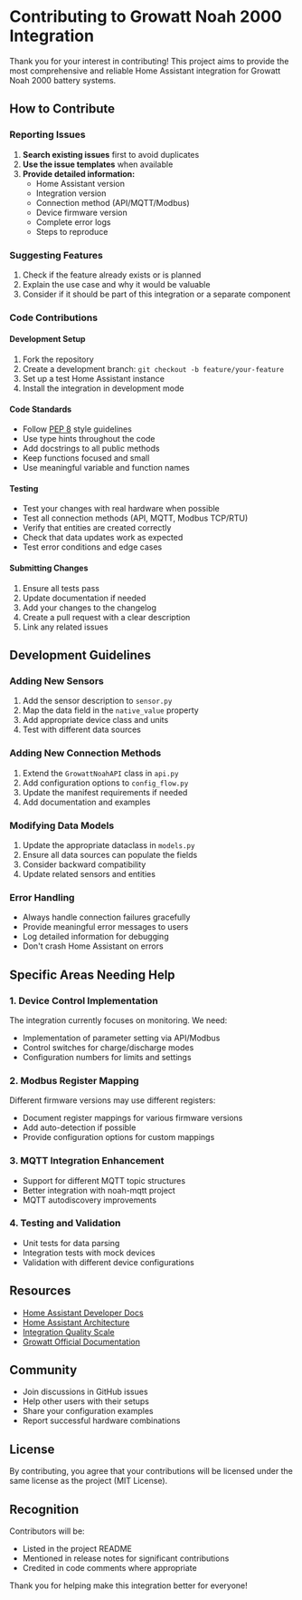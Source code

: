 # Contributing to Growatt Noah 2000 Integration

Thank you for your interest in contributing! This project aims to provide the most comprehensive and reliable Home Assistant integration for Growatt Noah 2000 battery systems.

## How to Contribute

### Reporting Issues

1. **Search existing issues** first to avoid duplicates
2. **Use the issue templates** when available
3. **Provide detailed information:**
   - Home Assistant version
   - Integration version
   - Connection method (API/MQTT/Modbus)
   - Device firmware version
   - Complete error logs
   - Steps to reproduce

### Suggesting Features

1. Check if the feature already exists or is planned
2. Explain the use case and why it would be valuable
3. Consider if it should be part of this integration or a separate component

### Code Contributions

#### Development Setup

1. Fork the repository
2. Create a development branch: `git checkout -b feature/your-feature`
3. Set up a test Home Assistant instance
4. Install the integration in development mode

#### Code Standards

- Follow [PEP 8](https://pep8.org/) style guidelines
- Use type hints throughout the code
- Add docstrings to all public methods
- Keep functions focused and small
- Use meaningful variable and function names

#### Testing

- Test your changes with real hardware when possible
- Test all connection methods (API, MQTT, Modbus TCP/RTU)
- Verify that entities are created correctly
- Check that data updates work as expected
- Test error conditions and edge cases

#### Submitting Changes

1. Ensure all tests pass
2. Update documentation if needed
3. Add your changes to the changelog
4. Create a pull request with a clear description
5. Link any related issues

## Development Guidelines

### Adding New Sensors

1. Add the sensor description to `sensor.py`
2. Map the data field in the `native_value` property
3. Add appropriate device class and units
4. Test with different data sources

### Adding New Connection Methods

1. Extend the `GrowattNoahAPI` class in `api.py`
2. Add configuration options to `config_flow.py`
3. Update the manifest requirements if needed
4. Add documentation and examples

### Modifying Data Models

1. Update the appropriate dataclass in `models.py`
2. Ensure all data sources can populate the fields
3. Consider backward compatibility
4. Update related sensors and entities

### Error Handling

- Always handle connection failures gracefully
- Provide meaningful error messages to users
- Log detailed information for debugging
- Don't crash Home Assistant on errors

## Specific Areas Needing Help

### 1. Device Control Implementation

The integration currently focuses on monitoring. We need:
- Implementation of parameter setting via API/Modbus
- Control switches for charge/discharge modes
- Configuration numbers for limits and settings

### 2. Modbus Register Mapping

Different firmware versions may use different registers:
- Document register mappings for various firmware versions
- Add auto-detection if possible
- Provide configuration options for custom mappings

### 3. MQTT Integration Enhancement

- Support for different MQTT topic structures
- Better integration with noah-mqtt project
- MQTT autodiscovery improvements

### 4. Testing and Validation

- Unit tests for data parsing
- Integration tests with mock devices
- Validation with different device configurations

## Resources

- [Home Assistant Developer Docs](https://developers.home-assistant.io/)
- [Home Assistant Architecture](https://developers.home-assistant.io/docs/architecture/)
- [Integration Quality Scale](https://developers.home-assistant.io/docs/integration_quality_scale_index/)
- [Growatt Official Documentation](https://www.growatt.com/)

## Community

- Join discussions in GitHub issues
- Help other users with their setups
- Share your configuration examples
- Report successful hardware combinations

## License

By contributing, you agree that your contributions will be licensed under the same license as the project (MIT License).

## Recognition

Contributors will be:
- Listed in the project README
- Mentioned in release notes for significant contributions
- Credited in code comments where appropriate

Thank you for helping make this integration better for everyone!